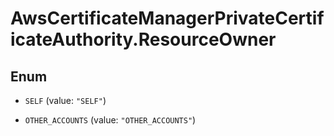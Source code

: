 # AwsCertificateManagerPrivateCertificateAuthority.ResourceOwner

## Enum


* `SELF` (value: `"SELF"`)

* `OTHER_ACCOUNTS` (value: `"OTHER_ACCOUNTS"`)


